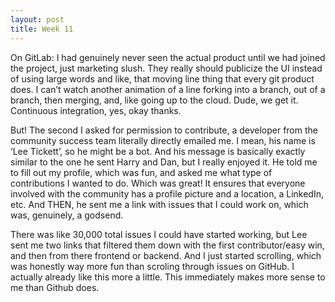 ```yaml
---
layout: post
title: Week 11
---
```

On GitLab: I had genuinely never seen the actual product until we had joined the project, just marketing slush. They really should publicize the UI instead of using large words and like, that moving line thing that every git product does. I can’t watch another animation of a line forking into a branch, out of a branch, then merging, and, like going up to the cloud. Dude, we get it. Continuous integration, yes, okay thanks. 

<!--more-->


But! The second I asked for permission to contribute, a developer from the community success team literally directly emailed me. I mean, his name is ‘Lee Tickett’, so he might be a bot. And his message is basically exactly similar to the one he sent Harry and Dan, but I really enjoyed it. He told me to fill out my profile, which was fun, and asked me what type of contributions I wanted to do. Which was great! It ensures that everyone involved with the community has a profile picture and a location, a LinkedIn, etc. And THEN, he sent me a link with issues that I could work on, which was, genuinely, a godsend. 

There was like 30,000 total issues I could have started working, but Lee sent me two links that filtered them down with the first contributor/easy win, and then from there frontend or backend. And I just started scrolling, which was honestly way more fun than scroling through issues on GitHub. I actually already like this more a little. This immediately makes more sense to me than Github does.
